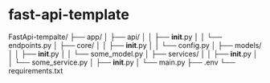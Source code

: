 # fast-api-template
FastApi-tempalte/
├── app/
│   ├── api/
│   │   ├── __init__.py
│   │   └── endpoints.py
│   ├── core/
│   │   ├── __init__.py
│   │   └── config.py
│   ├── models/
│   │   ├── __init__.py
│   │   └── some_model.py
│   ├── services/
│   │   ├── __init__.py
│   │   └── some_service.py
│   ├── __init__.py
│   └── main.py
├── .env
└── requirements.txt
